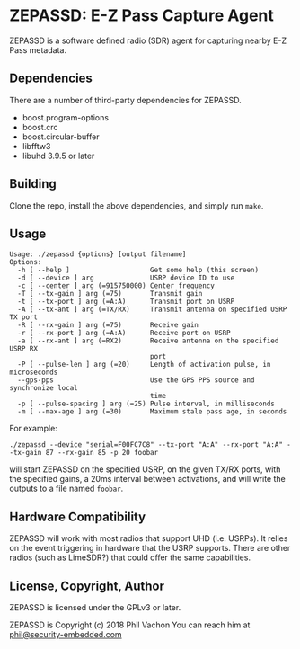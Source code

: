 # ZEPASSD: E-Z Pass Capture Agent

ZEPASSD is a software defined radio (SDR) agent for capturing nearby E-Z Pass
metadata.

## Dependencies

There are a number of third-party dependencies for ZEPASSD.
 * boost.program-options
 * boost.crc
 * boost.circular-buffer
 * libfftw3
 * libuhd 3.9.5 or later

## Building

Clone the repo, install the above dependencies, and simply run `make`.

## Usage

```
Usage: ./zepassd {options} [output filename]
Options:
  -h [ --help ]                    Get some help (this screen)
  -d [ --device ] arg              USRP device ID to use
  -c [ --center ] arg (=915750000) Center frequency
  -T [ --tx-gain ] arg (=75)       Transmit gain
  -t [ --tx-port ] arg (=A:A)      Transmit port on USRP
  -A [ --tx-ant ] arg (=TX/RX)     Transmit antenna on specified USRP TX port
  -R [ --rx-gain ] arg (=75)       Receive gain
  -r [ --rx-port ] arg (=A:A)      Receive port on USRP
  -a [ --rx-ant ] arg (=RX2)       Receive antenna on the specified USRP RX 
                                   port
  -P [ --pulse-len ] arg (=20)     Length of activation pulse, in microseconds
  --gps-pps                        Use the GPS PPS source and synchronize local
                                   time
  -p [ --pulse-spacing ] arg (=25) Pulse interval, in milliseconds
  -m [ --max-age ] arg (=30)       Maximum stale pass age, in seconds

```

For example:

```
./zepassd --device "serial=F00FC7C8" --tx-port "A:A" --rx-port "A:A" --tx-gain 87 --rx-gain 85 -p 20 foobar 
```

will start ZEPASSD on the specified USRP, on the given TX/RX ports, with the
specified gains, a 20ms interval between activations, and will write the
outputs to a file named `foobar`.


## Hardware Compatibility

ZEPASSD will work with most radios that support UHD (i.e. USRPs). It relies on
the event triggering in hardware that the USRP supports. There are other
radios (such as LimeSDR?) that could offer the same capabilities.

## License, Copyright, Author

ZEPASSD is licensed under the GPLv3 or later.

ZEPASSD is Copyright (c) 2018 Phil Vachon
You can reach him at <phil@security-embedded.com>


